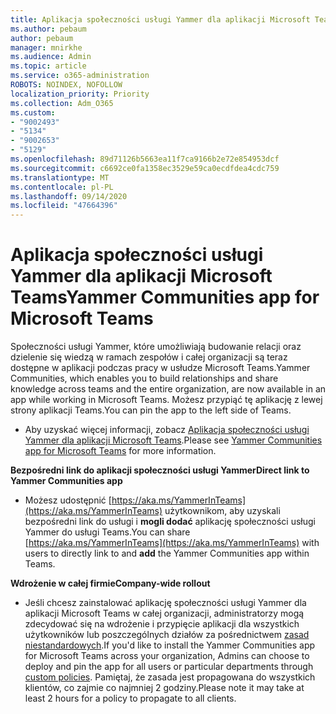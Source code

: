 ```yaml
---
title: Aplikacja społeczności usługi Yammer dla aplikacji Microsoft Teams
ms.author: pebaum
author: pebaum
manager: mnirkhe
ms.audience: Admin
ms.topic: article
ms.service: o365-administration
ROBOTS: NOINDEX, NOFOLLOW
localization_priority: Priority
ms.collection: Adm_O365
ms.custom:
- "9002493"
- "5134"
- "9002653"
- "5129"
ms.openlocfilehash: 89d71126b5663ea11f7ca9166b2e72e854953dcf
ms.sourcegitcommit: c6692ce0fa1358ec3529e59ca0ecdfdea4cdc759
ms.translationtype: MT
ms.contentlocale: pl-PL
ms.lasthandoff: 09/14/2020
ms.locfileid: "47664396"
---
```

# <a name="yammer-communities-app-for-microsoft-teams"></a><span data-ttu-id="9f936-102">Aplikacja społeczności usługi Yammer dla aplikacji Microsoft Teams</span><span class="sxs-lookup"><span data-stu-id="9f936-102">Yammer Communities app for Microsoft Teams</span></span>

<span data-ttu-id="9f936-103">Społeczności usługi Yammer, które umożliwiają budowanie relacji oraz dzielenie się wiedzą w ramach zespołów i całej organizacji są teraz dostępne w aplikacji podczas pracy w usłudze Microsoft Teams.</span><span class="sxs-lookup"><span data-stu-id="9f936-103">Yammer Communities, which enables you to build relationships and share knowledge across teams and the entire organization, are now available in an app while working in Microsoft Teams.</span></span> <span data-ttu-id="9f936-104">Możesz przypiąć tę aplikację z lewej strony aplikacji Teams.</span><span class="sxs-lookup"><span data-stu-id="9f936-104">You can pin the app to the left side of Teams.</span></span> 

- <span data-ttu-id="9f936-105">Aby uzyskać więcej informacji, zobacz [Aplikacja społeczności usługi Yammer dla aplikacji Microsoft Teams](https://go.microsoft.com/fwlink/?linkid=2127757&clcid=0x409).</span><span class="sxs-lookup"><span data-stu-id="9f936-105">Please see [Yammer Communities app for Microsoft Teams](https://go.microsoft.com/fwlink/?linkid=2127757&clcid=0x409) for more information.</span></span>

<span data-ttu-id="9f936-106">**Bezpośredni link do aplikacji społeczności usługi Yammer**</span><span class="sxs-lookup"><span data-stu-id="9f936-106">**Direct link to Yammer Communities app**</span></span>

- <span data-ttu-id="9f936-107">Możesz udostępnić [https://aka.ms/YammerInTeams](https://aka.ms/YammerInTeams) użytkownikom, aby uzyskali bezpośredni link do usługi i **mogli dodać** aplikację społeczności usługi Yammer do usługi Teams.</span><span class="sxs-lookup"><span data-stu-id="9f936-107">You can share [https://aka.ms/YammerInTeams](https://aka.ms/YammerInTeams) with users to directly link to and **add** the Yammer Communities app within Teams.</span></span>

<span data-ttu-id="9f936-108">**Wdrożenie w całej firmie**</span><span class="sxs-lookup"><span data-stu-id="9f936-108">**Company-wide rollout**</span></span>

- <span data-ttu-id="9f936-109">Jeśli chcesz zainstalować aplikację społeczności usługi Yammer dla aplikacji Microsoft Teams w całej organizacji, administratorzy mogą zdecydować się na wdrożenie i przypięcie aplikacji dla wszystkich użytkowników lub poszczególnych działów za pośrednictwem [zasad niestandardowych](https://docs.microsoft.com/microsoftteams/manage-apps).</span><span class="sxs-lookup"><span data-stu-id="9f936-109">If you'd like to install the Yammer Communities app for Microsoft Teams across your organization, Admins can choose to deploy and pin the app for all users or particular departments through [custom policies](https://docs.microsoft.com/microsoftteams/manage-apps).</span></span> <span data-ttu-id="9f936-110">Pamiętaj, że zasada jest propagowana do wszystkich klientów, co zajmie co najmniej 2 godziny.</span><span class="sxs-lookup"><span data-stu-id="9f936-110">Please note it may take at least 2 hours for a policy to propagate to all clients.</span></span>
